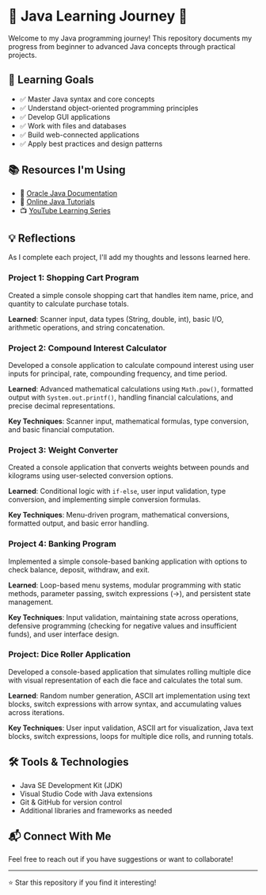 # 🚀 Java Learning Journey 🚀

Welcome to my Java programming journey! This repository documents my progress from beginner to advanced Java concepts through practical projects.

## 🎯 Learning Goals

- ✅ Master Java syntax and core concepts
- ✅ Understand object-oriented programming principles
- ✅ Develop GUI applications
- ✅ Work with files and databases
- ✅ Build web-connected applications
- ✅ Apply best practices and design patterns


## 📚 Resources I'm Using

- 📖 [Oracle Java Documentation](https://docs.oracle.com/en/java/)
- 📱 [Online Java Tutorials](https://www.w3schools.com/java/default.asp)
- 📺 [YouTube Learning Series](https://youtube.com/playlist?list=PLZPZq0r_RZOOj_NOZYq_R2PECIMglLemc&si=LZt-2GgdvEjWzv3s)

## 💡 Reflections

As I complete each project, I'll add my thoughts and lessons learned here.

### Project 1: Shopping Cart Program
Created a simple console shopping cart that handles item name, price, and quantity to calculate purchase totals.

**Learned**: Scanner input, data types (String, double, int), basic I/O, arithmetic operations, and string concatenation.

### Project 2: Compound Interest Calculator
Developed a console application to calculate compound interest using user inputs for principal, rate, compounding frequency, and time period.

**Learned**: Advanced mathematical calculations using `Math.pow()`, formatted output with `System.out.printf()`, handling financial calculations, and precise decimal representations.

**Key Techniques**: Scanner input, mathematical formulas, type conversion, and basic financial computation.

### Project 3: Weight Converter
Created a console application that converts weights between pounds and kilograms using user-selected conversion options.

**Learned**: Conditional logic with `if-else`, user input validation, type conversion, and implementing simple conversion formulas.

**Key Techniques**: Menu-driven program, mathematical conversions, formatted output, and basic error handling.

### Project 4: Banking Program
Implemented a simple console-based banking application with options to check balance, deposit, withdraw, and exit.

**Learned**: Loop-based menu systems, modular programming with static methods, parameter passing, switch expressions (->), and persistent state management.

**Key Techniques**: Input validation, maintaining state across operations, defensive programming (checking for negative values and insufficient funds), and user interface design.

### Project: Dice Roller Application
Developed a console-based application that simulates rolling multiple dice with visual representation of each die face and calculates the total sum.

**Learned**: Random number generation, ASCII art implementation using text blocks, switch expressions with arrow syntax, and accumulating values across iterations.

**Key Techniques**: User input validation, ASCII art for visualization, Java text blocks, switch expressions, loops for multiple dice rolls, and running totals.

## 🛠️ Tools & Technologies

- Java SE Development Kit (JDK)
- Visual Studio Code with Java extensions
- Git & GitHub for version control
- Additional libraries and frameworks as needed

## 📬 Connect With Me

Feel free to reach out if you have suggestions or want to collaborate!

---

⭐ Star this repository if you find it interesting!